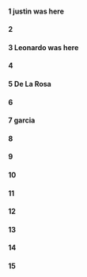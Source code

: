 #### 1 justin was here
#### 2
#### 3 Leonardo was here 
#### 4
#### 5 De La Rosa
#### 6
#### 7 garcia
#### 8
#### 9
#### 10
#### 11
#### 12
#### 13
#### 14
#### 15